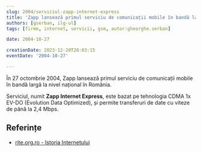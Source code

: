 ```yaml
---
slug: 2004/serviciul-zapp-internet-express
title: 'Zapp lansează primul serviciu de comunicații mobile în bandă largă'
authors: [gserban, ilg-ul]
tags: [firme, internet, servicii, gsm, autor:gheorghe.serban]

date: 2004-10-27

creationDate: 2023-12-20T20:03:15
eventDate: '2004-10-27'

---
```


În 27 octombrie 2004, Zapp lansează primul serviciu de comunicații mobile
în bandă largă la nivel național în România.

<!-- truncate -->

Serviciul, numit **Zapp Internet Express**, este bazat pe tehnologia
CDMA 1x EV-DO (Evolution Data Optimized), și permite transferuri
de date cu viteze de până la 2,4 Mbps.

## Referințe

- [rite.org.ro - Istoria Internetului](https://rite.org.ro/istoria-internetului/)
